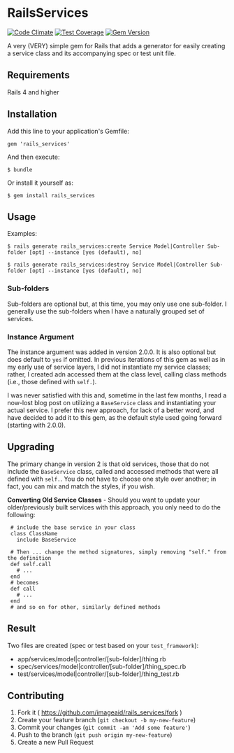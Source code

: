 # RailsServices

[![Code Climate](https://codeclimate.com/github/imageaid/rails_service_generator.png)](https://codeclimate.com/github/imageaid/rails_service_generator) 
[![Test Coverage](https://codeclimate.com/github/imageaid/rails_service_generator/coverage.png)](https://codeclimate.com/github/imageaid/rails_service_generator)
[![Gem Version](https://badge.fury.io/rb/rails_services.svg)](http://badge.fury.io/rb/rails_services)  

A very (VERY) simple gem for Rails that adds a generator for easily creating a service class and its accompanying spec or test unit file.

## Requirements 

Rails 4 and higher

## Installation

Add this line to your application's Gemfile:

    gem 'rails_services'

And then execute:

    $ bundle

Or install it yourself as:

    $ gem install rails_services

## Usage

Examples: 

    $ rails generate rails_services:create Service Model|Controller Sub-folder [opt] --instance [yes (default), no]
    
    $ rails generate rails_services:destroy Service Model|Controller Sub-folder [opt] --instance [yes (default), no]
    
### Sub-folders
Sub-folders are optional but, at this time, you may only use one sub-folder. I generally use the sub-folders when I have a naturally grouped set of services.

### Instance Argument
The instance argument was added in version 2.0.0. It is also optional but does default to `yes` if omitted. In previous iterations of this gem
as well as in my early use of service layers, I did not instantiate my service classes; rather, I created adn accessed them at the class level,
calling class methods (i.e., those defined with `self.`).

I was never satisfied with this and, sometime in the last few months, I read a now-lost blog post on utilizing a `BaseService` class and
instantiating your actual service. I prefer this new approach, for lack of a better word, and have decided to add it to this gem, as the
default style used going forward (starting with 2.0.0).

## Upgrading
The primary change in version 2 is that old services, those that do not include the `BaseService` class, called
and accessed methods that were all defined with `self.`. You do not have to choose one style over another; in fact,
you can mix and match the styles, if you wish.

**Converting Old Service Classes** - Should you want to update your older/previously built services with this approach, you only need to do
the following:

     # include the base service in your class
     class ClassName
       include BaseService

     # Then ... change the method signatures, simply removing "self." from the definition
     def self.call
       # ...
     end
     # becomes
     def call
       # ...
     end
     # and so on for other, similarly defined methods

## Result

Two files are created (spec or test based on your `test_framework`):

+ app/services/model|controller/[sub-folder]/thing.rb
+ spec/services/model|controller/[sub-folder]/thing_spec.rb
+ test/services/model|controller/[sub-folder]/thing_test.rb

## Contributing

1. Fork it ( https://github.com/imageaid/rails_services/fork )
2. Create your feature branch (`git checkout -b my-new-feature`)
3. Commit your changes (`git commit -am 'Add some feature'`)
4. Push to the branch (`git push origin my-new-feature`)
5. Create a new Pull Request
